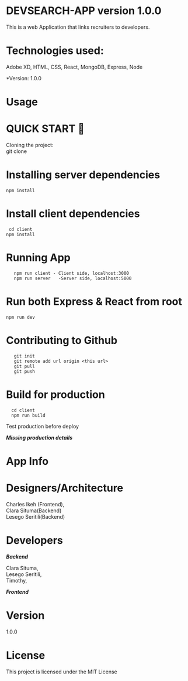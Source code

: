 # DEVSEARCH-APP version 1.0.0
This is a web Application that links recruiters to developers.

# Technologies used: 

Adobe XD, HTML, CSS, React, MongoDB, Express, Node

*Version: 1.0.0

# Usage
# QUICK START 🚀
 Cloning the project:<br>
      git clone <this url>
  
# Installing server dependencies
    npm install
# Install client dependencies

     cd client
    npm install
 # Running App
       npm run client - Client side, localhost:3000
       npm run server   -Server side, localhost:5000

# Run both Express & React from root
    npm run dev
# Contributing to Github
       git init
       git remote add url origin <this url>
       git pull
       git push
# Build for production
      cd client
      npm run build
Test production before deploy
 
 
 ***Missing production details***

# App Info

# Designers/Architecture
Charles Ikeh (Frontend),<br>
Clara Situma(Backend)<br>
Lesego Seritili(Backend)<br>

# Developers
***Backend***

Clara Situma,<br>
Lesego Seritili,<br>
Timothy,<br>

***Frontend***



# Version
1.0.0

# License
This project is licensed under the MIT License

